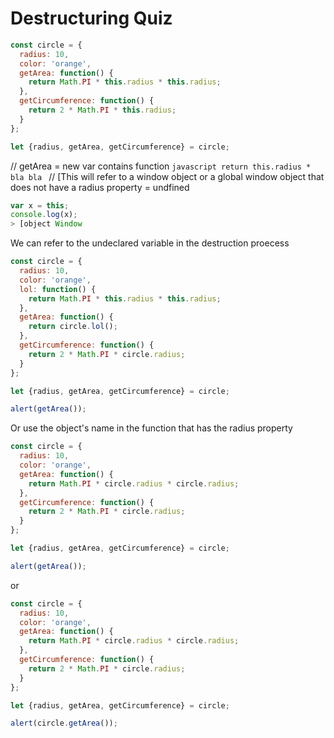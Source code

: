 # Destructuring Quiz


```javascript
const circle = {
  radius: 10,
  color: 'orange',
  getArea: function() {
    return Math.PI * this.radius * this.radius;
  },
  getCircumference: function() {
    return 2 * Math.PI * this.radius;
  }
};

let {radius, getArea, getCircumference} = circle;


```
// getArea = new var contains function ```javascript return this.radius * bla bla ``` 
// [This  will refer to a window object or a global window object that does not have a radius property = undfined

```javascript
var x = this;
console.log(x);
> [object Window
```


We can refer to the undeclared variable in the destruction proecess

```javascript
const circle = {
  radius: 10,
  color: 'orange',
  lol: function() {
    return Math.PI * this.radius * this.radius;
  },
  getArea: function() {
    return circle.lol();
  },
  getCircumference: function() {
    return 2 * Math.PI * circle.radius;
  }
};

let {radius, getArea, getCircumference} = circle;

alert(getArea());

```

Or use the object's name in the function that has the radius property

```javascript
const circle = {
  radius: 10,
  color: 'orange',
  getArea: function() {
    return Math.PI * circle.radius * circle.radius;
  },
  getCircumference: function() {
    return 2 * Math.PI * circle.radius;
  }
};

let {radius, getArea, getCircumference} = circle;

alert(getArea());

```

or 

```javascript
const circle = {
  radius: 10,
  color: 'orange',
  getArea: function() {
    return Math.PI * circle.radius * circle.radius;
  },
  getCircumference: function() {
    return 2 * Math.PI * circle.radius;
  }
};

let {radius, getArea, getCircumference} = circle;

alert(circle.getArea());
```
